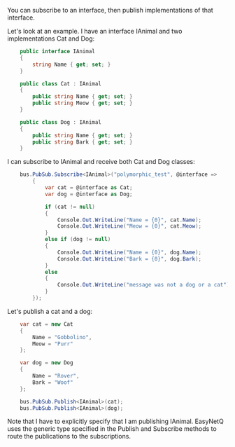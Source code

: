 You can subscribe to an interface, then publish implementations of that interface.

Let's look at an example. I have an interface IAnimal and two implementations Cat and Dog:
```c#
    public interface IAnimal
    {
        string Name { get; set; }
    }

    public class Cat : IAnimal
    {
        public string Name { get; set; }
        public string Meow { get; set; }
    }

    public class Dog : IAnimal
    {
        public string Name { get; set; }
        public string Bark { get; set; }
    }
```
I can subscribe to IAnimal and receive both Cat and Dog classes:
```c#
    bus.PubSub.Subscribe<IAnimal>("polymorphic_test", @interface =>
        {
            var cat = @interface as Cat;
            var dog = @interface as Dog;

            if (cat != null)
            {
                Console.Out.WriteLine("Name = {0}", cat.Name);
                Console.Out.WriteLine("Meow = {0}", cat.Meow);
            }
            else if (dog != null)
            {
                Console.Out.WriteLine("Name = {0}", dog.Name);
                Console.Out.WriteLine("Bark = {0}", dog.Bark);
            }
            else
            {
                Console.Out.WriteLine("message was not a dog or a cat");
            }
        });
```
Let's publish a cat and a dog:
```c#
    var cat = new Cat
    {
        Name = "Gobbolino",
        Meow = "Purr"
    };

    var dog = new Dog
    {
        Name = "Rover",
        Bark = "Woof"
    };

    bus.PubSub.Publish<IAnimal>(cat);
    bus.PubSub.Publish<IAnimal>(dog);
```
Note that I have to explicitly specify that I am publishing IAnimal. EasyNetQ uses the generic type specified in the Publish and Subscribe methods to route the publications to the subscriptions.
